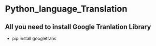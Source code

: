 # Python_language_Translation
## All you need to install Google Tranlation Library
* pip install googletrans
